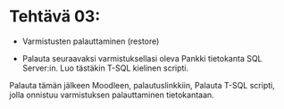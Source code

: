 # Tehtävä 03:

- Varmistusten palauttaminen (restore)

- Palauta seuraavaksi varmistuksellasi oleva Pankki tietokanta SQL Server:in. Luo tästäkin T-SQL kielinen scripti.

Palauta tämän jälkeen Moodleen, palautuslinkkiin, Palauta   T-SQL scripti, jolla onnistuu varmistuksen palauttaminen tietokantaan.
